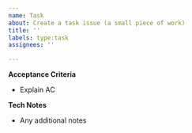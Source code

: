 ```yaml
---
name: Task
about: Create a task issue (a small piece of work)
title: ''
labels: type:task
assignees: ''

---
```


**Acceptance Criteria**
- Explain AC

**Tech Notes**
- Any additional notes
